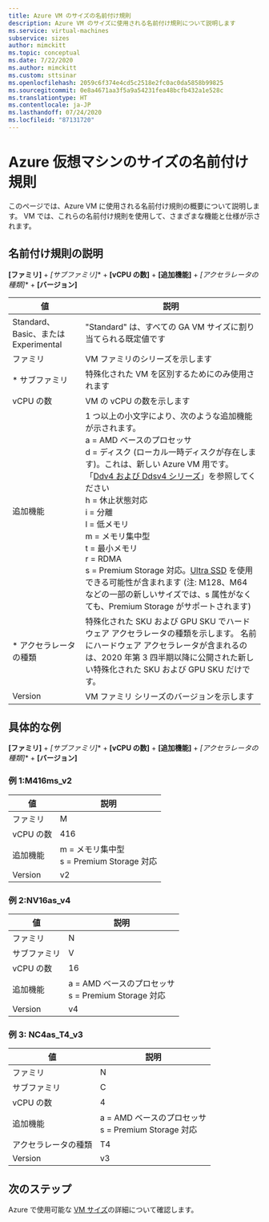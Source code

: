 ```yaml
---
title: Azure VM のサイズの名前付け規則
description: Azure VM のサイズに使用される名前付け規則について説明します
ms.service: virtual-machines
subservice: sizes
author: mimckitt
ms.topic: conceptual
ms.date: 7/22/2020
ms.author: mimckitt
ms.custom: sttsinar
ms.openlocfilehash: 2059c6f374e4cd5c2518e2fc0ac0da5858b99825
ms.sourcegitcommit: 0e8a4671aa3f5a9a54231fea48bcfb432a1e528c
ms.translationtype: HT
ms.contentlocale: ja-JP
ms.lasthandoff: 07/24/2020
ms.locfileid: "87131720"
---
```

# <a name="azure-virtual-machine-sizes-naming-conventions"></a>Azure 仮想マシンのサイズの名前付け規則

このページでは、Azure VM に使用される名前付け規則の概要について説明します。 VM では、これらの名前付け規則を使用して、さまざまな機能と仕様が示されます。

## <a name="naming-convention-explanation"></a>名前付け規則の説明

**[ファミリ]**  +  **[サブファミリ*]**  +  **[vCPU の数]**  +  **[追加機能]**  +  **[アクセラレータの種類*]**  +  **[バージョン]**

|値 | 説明|
|---|---|
| Standard、Basic、または Experimental | "Standard" は、すべての GA VM サイズに割り当てられる既定値です | 
| ファミリ | VM ファミリのシリーズを示します| 
| \* サブファミリ | 特殊化された VM を区別するためにのみ使用されます|
| vCPU の数| VM の vCPU の数を示します |
| 追加機能 | 1 つ以上の小文字により、次のような追加機能が示されます。 <br> a = AMD ベースのプロセッサ <br> d = ディスク (ローカル一時ディスクが存在します)。これは、新しい Azure VM 用です。「[Ddv4 および Ddsv4 シリーズ](./ddv4-ddsv4-series.md)」を参照してください <br> h = 休止状態対応 <br> i = 分離 <br> l = 低メモリ <br> m = メモリ集中型 <br> t = 最小メモリ <br> r = RDMA <br> s = Premium Storage 対応。[Ultra SSD](https://docs.microsoft.com/azure/virtual-machines/windows/disks-types#ultra-disk) を使用できる可能性が含まれます (注: M128、M64 などの一部の新しいサイズでは、s 属性がなくても、Premium Storage がサポートされます)<br> |
| \* アクセラレータの種類 | 特殊化された SKU および GPU SKU でハードウェア アクセラレータの種類を示します。 名前にハードウェア アクセラレータが含まれるのは、2020 年第 3 四半期以降に公開された新しい特殊化された SKU および GPU SKU だけです。 |
| Version | VM ファミリ シリーズのバージョンを示します |

## <a name="example-breakdown"></a>具体的な例

**[ファミリ]**  +  **[サブファミリ*]**  +  **[vCPU の数]**  +  **[追加機能]**  +  **[アクセラレータの種類*]**  +  **[バージョン]**

### <a name="example-1-m416ms_v2"></a>例 1:M416ms_v2

|値 | 説明|
|---|---|
| ファミリ | M | 
| vCPU の数 | 416 |
| 追加機能 | m = メモリ集中型 <br> s = Premium Storage 対応 |
| Version | v2 |

### <a name="example-2-nv16as_v4"></a>例 2:NV16as_v4

|値 | 説明|
|---|---|
| ファミリ | N | 
| サブファミリ | V |
| vCPU の数 | 16 |
| 追加機能 | a = AMD ベースのプロセッサ <br> s = Premium Storage 対応 |
| Version | v4 |

### <a name="example-3-nc4as_t4_v3"></a>例 3: NC4as_T4_v3

|値 | 説明|
|---|---|
| ファミリ | N | 
| サブファミリ | C |
| vCPU の数 | 4 |
| 追加機能 | a = AMD ベースのプロセッサ <br> s = Premium Storage 対応 |
| アクセラレータの種類 | T4 |
| Version | v3 |

## <a name="next-steps"></a>次のステップ

Azure で使用可能な [VM サイズ](https://docs.microsoft.com/azure/virtual-machines/windows/sizes)の詳細について確認します。 
